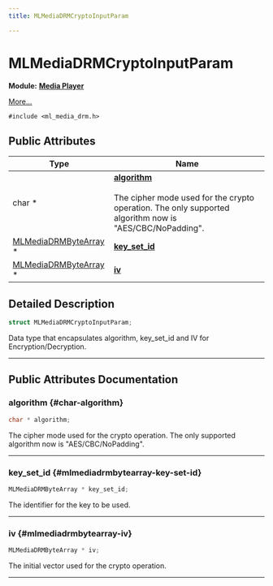```yaml
---
title: MLMediaDRMCryptoInputParam

---
```


# MLMediaDRMCryptoInputParam

**Module:** **[Media Player](/versioned_docs/version-02-Aug-2023/api-ref/api/Modules/group___media_player/group___media_player.md)**



 [More...](#detailed-description)


`#include <ml_media_drm.h>`

## Public Attributes

| Type           | Name           |
| -------------- | -------------- |
| char * | **[algorithm](/versioned_docs/version-02-Aug-2023/api-ref/api/Modules/group___media_player/struct_m_l_media_d_r_m_crypto_input_param.md#char-algorithm)** <br></br>The cipher mode used for the crypto operation. The only supported algorithm now is "AES/CBC/NoPadding".  |
| [MLMediaDRMByteArray](/versioned_docs/version-02-Aug-2023/api-ref/api/Modules/group___media_player/struct_m_l_media_d_r_m_byte_array.md) * | **[key_set_id](/versioned_docs/version-02-Aug-2023/api-ref/api/Modules/group___media_player/struct_m_l_media_d_r_m_crypto_input_param.md#mlmediadrmbytearray-key-set-id)**  |
| [MLMediaDRMByteArray](/versioned_docs/version-02-Aug-2023/api-ref/api/Modules/group___media_player/struct_m_l_media_d_r_m_byte_array.md) * | **[iv](/versioned_docs/version-02-Aug-2023/api-ref/api/Modules/group___media_player/struct_m_l_media_d_r_m_crypto_input_param.md#mlmediadrmbytearray-iv)**  |

## Detailed Description

```cpp
struct MLMediaDRMCryptoInputParam;
```


Data type that encapsulates algorithm, key_set_id and IV for Encryption/Decryption. 





-----------
## Public Attributes Documentation

### algorithm {#char-algorithm}

```cpp
char * algorithm;
```

The cipher mode used for the crypto operation. The only supported algorithm now is "AES/CBC/NoPadding". 





-----------

### key_set_id {#mlmediadrmbytearray-key-set-id}

```cpp
MLMediaDRMByteArray * key_set_id;
```


The identifier for the key to be used. 





-----------

### iv {#mlmediadrmbytearray-iv}

```cpp
MLMediaDRMByteArray * iv;
```


The initial vector used for the crypto operation. 





-----------


